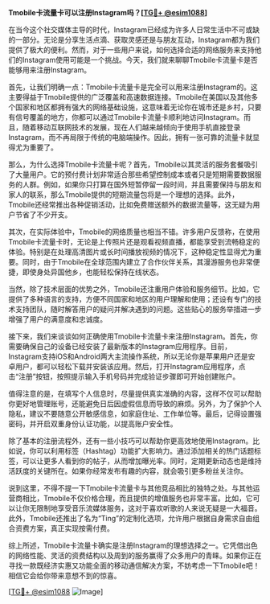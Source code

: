 **Tmobile卡流量卡可以注册Instagram吗？[[TG💪+ @esim1088](https://t.me/s/esim1088)]**

在当今这个社交媒体主导的时代，Instagram已经成为许多人日常生活中不可或缺的一部分。无论是分享生活点滴、获取灵感还是与朋友互动，Instagram都为我们提供了极大的便利。然而，对于一些用户来说，如何选择合适的网络服务来支持他们的Instagram使用可能是一个挑战。今天，我们就来聊聊Tmobile卡流量卡是否能够用来注册Instagram。

首先，让我们明确一点：Tmobile卡流量卡是完全可以用来注册Instagram的。这主要得益于Tmobile提供的广泛覆盖和高速数据连接。Tmobile在美国以及其他多个国家和地区都拥有强大的网络基础设施，这意味着无论你在城市还是乡村，只要有信号覆盖的地方，你都可以通过Tmobile卡流量卡顺利地访问Instagram。而且，随着移动互联网技术的发展，现在人们越来越倾向于使用手机直接登录Instagram，而不再局限于传统的电脑端操作。因此，拥有一张可靠的流量卡就显得尤为重要了。

那么，为什么选择Tmobile卡流量卡呢？首先，Tmobile以其灵活的服务套餐吸引了大量用户。它的预付费计划非常适合那些希望控制成本或者只是短期需要数据服务的人群。例如，如果你只打算在国外短暂停留一段时间，并且需要保持与朋友和家人的联系，那么Tmobile提供的短期流量包将是一个理想的选择。此外，Tmobile还经常推出各种促销活动，比如免费赠送额外的数据流量等，这无疑为用户节省了不少开支。

其次，在实际体验中，Tmobile的网络质量也相当不错。许多用户反馈称，在使用Tmobile卡流量卡时，无论是上传照片还是观看视频直播，都能享受到流畅稳定的体验。特别是在处理高清图片或长时间播放视频的情况下，这种稳定性显得尤为重要。同时，由于Tmobile在全球范围内建立了合作伙伴关系，其漫游服务也非常便捷，即使身处异国他乡，也能轻松保持在线状态。

当然，除了技术层面的优势之外，Tmobile还注重用户体验和服务细节。比如，它提供了多种语言的支持，方便不同国家和地区的用户理解和使用；还设有专门的技术支持团队，随时解答用户的疑问并解决遇到的问题。这些贴心的服务举措进一步增强了用户的满意度和忠诚度。

接下来，我们来谈谈如何正确使用Tmobile卡流量卡来注册Instagram。首先，你需要确保自己的设备已经安装了最新版本的Instagram应用程序。目前，Instagram支持iOS和Android两大主流操作系统，所以无论你是苹果用户还是安卓用户，都可以轻松下载并安装该应用。然后，打开Instagram应用程序，点击“注册”按钮，按照提示输入手机号码并完成验证步骤即可开始创建账户。

值得注意的是，在填写个人信息时，尽量提供真实准确的内容，这样不仅可以帮助你更好地管理账号，还能避免日后因虚假信息而导致的麻烦。另外，为了保护个人隐私，建议不要随意公开敏感信息，如家庭住址、工作单位等。最后，记得设置强密码，并开启双重身份认证功能，以提高账户安全性。

除了基本的注册流程外，还有一些小技巧可以帮助你更高效地使用Instagram。比如说，你可以利用标签（Hashtag）功能扩大影响力。通过添加相关的热门话题标签，可以让更多人看到你的帖子，从而增加曝光率。同时，定期更新动态也是维持活跃度的关键所在。如果你经常发布有趣的内容，就会吸引更多粉丝关注你。

说到这里，不得不提一下Tmobile卡流量卡与其他竞品相比的独特之处。与其他运营商相比，Tmobile不仅价格合理，而且提供的增值服务也非常丰富。比如，它可以让你无限制地享受音乐流媒体服务，这对于喜欢听歌的人来说无疑是一大福音。此外，Tmobile还推出了名为“Ting”的定制化选项，允许用户根据自身需求自由组合资费方案，真正实现按需付费。

综上所述，Tmobile卡流量卡确实是注册Instagram的理想选择之一。它凭借出色的网络性能、灵活的资费结构以及周到的服务赢得了众多用户的青睐。如果你正在寻找一款既经济实惠又功能全面的移动通信解决方案，不妨考虑一下Tmobile吧！相信它会给你带来意想不到的惊喜。

[[TG💪+ @esim1088](https://t.me/s/esim1088) ![Image](https://i.postimg.cc/4NQfJmqS/Snipaste-2025-05-13-00-14-12.png)]